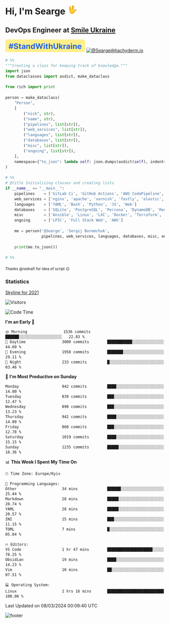 # Hi, I'm Searge <img src="images/vulcan.webp" style="display: inline-block; margin: 0; height: 2rem" alt="Vulcan salute" />

## DevOps Engineer at [Smile Ukraine](https://smile-ukraine.com/en)

[![Stand With Ukraine](https://raw.githubusercontent.com/vshymanskyy/StandWithUkraine/main/badges/StandWithUkraine.svg)](https://stand-with-ukraine.pp.ua)
<a rel="me" href="https://hachyderm.io/@Searge">![@Searge@hachyderm.io](https://img.shields.io/badge/-@Searge-%232B90D9?logo=mastodon&logoColor=white)</a>

```python
# %%
"""Creating a class for keeping track of knowledge."""
import json
from dataclasses import asdict, make_dataclass

from rich import print

person = make_dataclass(
    "Person",
    [
        ("nick", str),
        ("name", str),
        ("pipelines", list[str]),
        ("web_services", list[str]),
        ("languages", list[str]),
        ("databases", list[str]),
        ("misc", list[str]),
        ("ongoing", list[str]),
    ],
    namespace={"to_json": lambda self: json.dumps(asdict(self), indent=4)},
)

# %%
# @title Initializing classes and creating lists
if __name__ == "__main__":
    pipelines    = ['GitLab Ci', 'GitHub Actions', 'AWS CodePipeline', 'Jenkins']
    web_services = ['nginx', 'apache', 'varnish', 'fastly', 'elastic', 'solr']
    languages    = ['YAML', 'Bash', 'Python', 'JS', 'Web']
    databases    = ['SQLite', 'PostgreSQL', 'Percona', 'DynamoDB', 'Redis']
    misc         = ['Ansible', 'Linux', 'LXC', 'Docker', 'Terraform', 'AWS']
    ongoing      = ['LPIC', 'Full Stack Web', 'AWS']

    me = person('@Searge', 'Sergij Boremchuk',
                pipelines, web_services, languages, databases, misc, ongoing)

    print(me.to_json())

# %%

```

<sub>Thanks @rednafi for idea of script :wink:</sub>

### Statistics

[Skyline for 2021](https://skyline.github.com/Searge/2021)

![Visitors](https://komarev.com/ghpvc/?username=searge&label=Profile%20views&color=0e75b6&style=flat) 
<!--START_SECTION:waka-->
![Code Time](http://img.shields.io/badge/Code%20Time-2%2C427%20hrs%202%20mins-blue)

**I'm an Early 🐤** 

```text
🌞 Morning                1536 commits        ██████░░░░░░░░░░░░░░░░░░░   22.83 % 
🌆 Daytime                3000 commits        ███████████░░░░░░░░░░░░░░   44.60 % 
🌃 Evening                1958 commits        ███████░░░░░░░░░░░░░░░░░░   29.11 % 
🌙 Night                  233 commits         █░░░░░░░░░░░░░░░░░░░░░░░░   03.46 % 
```
📅 **I'm Most Productive on Sunday** 

```text
Monday                   942 commits         ████░░░░░░░░░░░░░░░░░░░░░   14.00 % 
Tuesday                  839 commits         ███░░░░░░░░░░░░░░░░░░░░░░   12.47 % 
Wednesday                890 commits         ███░░░░░░░░░░░░░░░░░░░░░░   13.23 % 
Thursday                 942 commits         ████░░░░░░░░░░░░░░░░░░░░░   14.00 % 
Friday                   860 commits         ███░░░░░░░░░░░░░░░░░░░░░░   12.78 % 
Saturday                 1019 commits        ████░░░░░░░░░░░░░░░░░░░░░   15.15 % 
Sunday                   1235 commits        █████░░░░░░░░░░░░░░░░░░░░   18.36 % 
```


📊 **This Week I Spent My Time On** 

```text
🕑︎ Time Zone: Europe/Kyiv

💬 Programming Languages: 
Other                    34 mins             ██████░░░░░░░░░░░░░░░░░░░   25.44 % 
Markdown                 28 mins             █████░░░░░░░░░░░░░░░░░░░░   20.74 % 
YAML                     28 mins             █████░░░░░░░░░░░░░░░░░░░░   20.57 % 
INI                      15 mins             ███░░░░░░░░░░░░░░░░░░░░░░   11.15 % 
TOML                     7 mins              █░░░░░░░░░░░░░░░░░░░░░░░░   05.84 % 

🔥 Editors: 
VS Code                  1 hr 47 mins        ████████████████████░░░░░   78.25 % 
Obsidian                 19 mins             ████░░░░░░░░░░░░░░░░░░░░░   14.23 % 
Vim                      10 mins             ██░░░░░░░░░░░░░░░░░░░░░░░   07.51 % 

💻 Operating System: 
Linux                    2 hrs 16 mins       █████████████████████████   100.00 % 
```


 Last Updated on 08/03/2024 00:09:40 UTC
<!--END_SECTION:waka-->

![footer](https://capsule-render.vercel.app/api?type=waving&color=gradient&customColorList=14,21&height=82&section=footer)
